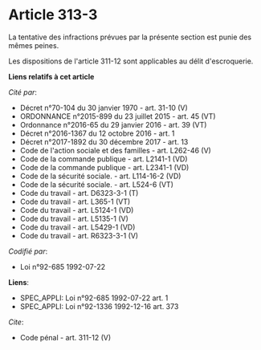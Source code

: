 # Article 313-3

La tentative des infractions prévues par la présente section est punie des mêmes peines. 

Les dispositions de l'article 311-12 sont applicables au délit d'escroquerie.

**Liens relatifs à cet article**

_Cité par_:

  - Décret n°70-104 du 30 janvier 1970 - art. 31-10 (V)
  - ORDONNANCE n°2015-899 du 23 juillet 2015 - art. 45 (VT)
  - Ordonnance n°2016-65 du 29 janvier 2016 - art. 39 (VT)
  - Décret n°2016-1367 du 12 octobre 2016 - art. 1
  - Décret n°2017-1892 du 30 décembre 2017 - art. 13
  - Code de l'action sociale et des familles - art. L262-46 (V)
  - Code de la commande publique - art. L2141-1 (VD)
  - Code de la commande publique - art. L2341-1 (VD)
  - Code de la sécurité sociale. - art. L114-16-2 (VD)
  - Code de la sécurité sociale. - art. L524-6 (VT)
  - Code du travail - art. D6323-3-1 (T)
  - Code du travail - art. L365-1 (VT)
  - Code du travail - art. L5124-1 (VD)
  - Code du travail - art. L5135-1 (V)
  - Code du travail - art. L5429-1 (VD)
  - Code du travail - art. R6323-3-1 (V)

_Codifié par_:

  - Loi n°92-685 1992-07-22

**Liens**:

  - SPEC_APPLI: Loi n°92-685 1992-07-22 art. 1
  - SPEC_APPLI: Loi n°92-1336 1992-12-16 art. 373

_Cite_:

  - Code pénal - art. 311-12 (V)
